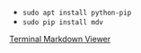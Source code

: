 * `sudo apt install python-pip`
* `sudo pip install mdv`

 [Terminal Markdown Viewer](https://github.com/axiros/terminal_markdown_viewer) 
